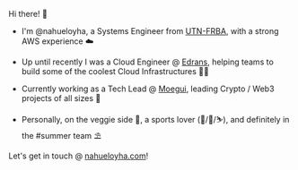Hi there! 👋

- I'm @nahueloyha, a Systems Engineer from [UTN-FRBA](https://www.frba.utn.edu.ar), with a strong AWS experience ☁️

- Up until recently I was a Cloud Engineer @ [Edrans](https://edrans.com), helping teams to build some of the coolest Cloud Infrastructures 👨‍💻

- Currently working as a Tech Lead @ [Moegui](https://moegui.com), leading Crypto / Web3 projects of all sizes 🚀

- Personally, on the veggie side 🌱, a sports lover (🚴/🤸‍/⛷), and definitely in the #summer team ⛱

Let's get in touch @ [nahueloyha.com](https://nahueloyha.com)! 
